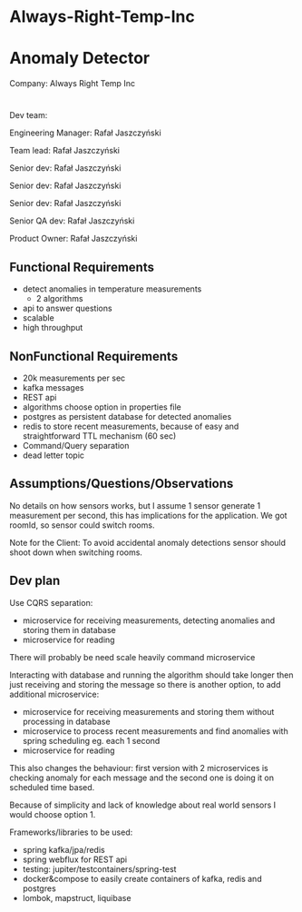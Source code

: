 # Always-Right-Temp-Inc

# Anomaly Detector

Company: Always Right Temp Inc

#
Dev team:

  Engineering Manager: Rafał Jaszczyński
  
  Team lead: Rafał Jaszczyński
  
  Senior dev: Rafał Jaszczyński
  
  Senior dev: Rafał Jaszczyński
  
  Senior dev: Rafał Jaszczyński
  
  Senior QA dev: Rafał Jaszczyński
  
  Product Owner: Rafał Jaszczyński

## Functional Requirements
- detect anomalies in temperature measurements
    - 2 algorithms
- api to answer questions
- scalable
- high throughput

## NonFunctional Requirements
- 20k measurements per sec
- kafka messages
- REST api
- algorithms choose option in properties file
- postgres as persistent database for detected anomalies
- redis to store recent measurements, because of easy and straightforward TTL mechanism (60 sec)
- Command/Query separation
- dead letter topic

## Assumptions/Questions/Observations

No details on how sensors works, but I assume 1 sensor generate 1 measurement per second, this has implications for the application.
We got roomId, so sensor could switch rooms.

Note for the Client: To avoid accidental anomaly detections sensor should shoot down when switching rooms.

## Dev plan

Use CQRS separation:
- microservice for receiving measurements, detecting anomalies and storing them in database
- microservice for reading

There will probably be need scale heavily command microservice

Interacting with database and running the algorithm should take  longer then just receiving and storing the message
so there is another option, to add additional microservice:
- microservice for receiving measurements and storing them without processing in database
- microservice to process recent measurements and find anomalies with spring scheduling eg. each 1 second
- microservice for reading

This also changes the behaviour: first version with 2 microservices is checking anomaly for each message
and the second one is doing it on scheduled time based.

Because of simplicity and lack of knowledge about real world sensors I would choose option 1.

Frameworks/libraries to be used:
- spring kafka/jpa/redis
- spring webflux for REST api
- testing: jupiter/testcontainers/spring-test
- docker&compose to easily create containers of kafka, redis and postgres
- lombok, mapstruct, liquibase
